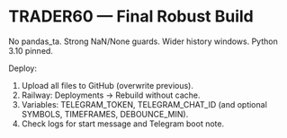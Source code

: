 # TRADER60 — Final Robust Build
No pandas_ta. Strong NaN/None guards. Wider history windows. Python 3.10 pinned.

Deploy:
1) Upload all files to GitHub (overwrite previous).
2) Railway: Deployments → Rebuild without cache.
3) Variables: TELEGRAM_TOKEN, TELEGRAM_CHAT_ID (and optional SYMBOLS, TIMEFRAMES, DEBOUNCE_MIN).
4) Check logs for start message and Telegram boot note.
